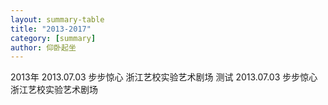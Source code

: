 ```yaml
---
layout: summary-table
title: "2013-2017"
category: [summary]
author: 仰卧起坐
---
```


<tr>
<td colspan="4" style="text-align: center;" class="font-weight-bold text-danger">2013年</td>
</tr>

<tr>
<td>2013.07.03</td>
<td>步步惊心</td>
<td>浙江艺校实验艺术剧场</td>
<td>测试</td>
<!-- <td><a href="/self.html">链接</a></td> -->
</tr>

<tr>
<td>2013.07.03</td>
<td>步步惊心</td>
<td>浙江艺校实验艺术剧场</td>
<td></td>
</tr>



